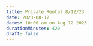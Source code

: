 ```yaml
---
title: Private Rental 8/12/23
date: 2023-08-12
dates: 10:00 am on Aug 12 2023
durationMinutes: 420
draft: false
---
```

